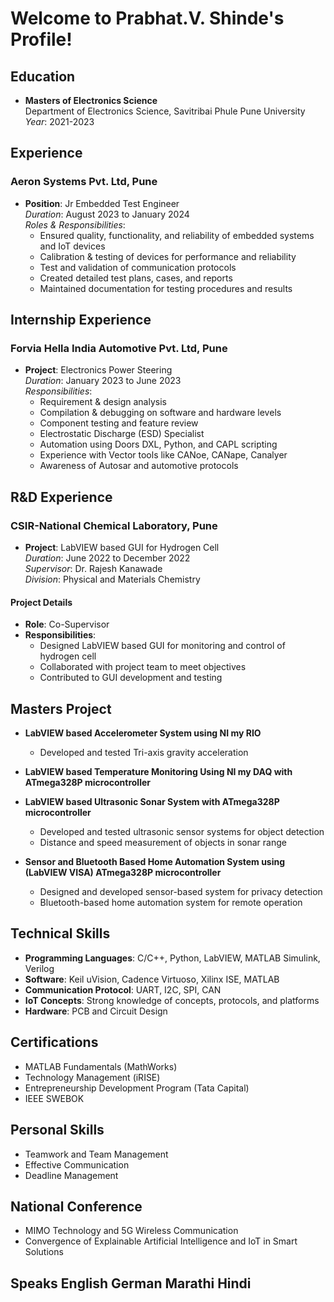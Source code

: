 # Welcome to Prabhat.V. Shinde's Profile!

## Education
- **Masters of Electronics Science**  
  Department of Electronics Science, Savitribai Phule Pune University  
  *Year*: 2021-2023  

## Experience
### Aeron Systems Pvt. Ltd, Pune
- **Position**: Jr Embedded Test Engineer  
  *Duration*: August 2023 to January 2024  
  *Roles & Responsibilities*:  
  - Ensured quality, functionality, and reliability of embedded systems and IoT devices
  - Calibration & testing of devices for performance and reliability
  - Test and validation of communication protocols
  - Created detailed test plans, cases, and reports
  - Maintained documentation for testing procedures and results

## Internship Experience
### Forvia Hella India Automotive Pvt. Ltd, Pune
- **Project**: Electronics Power Steering  
  *Duration*: January 2023 to June 2023  
  *Responsibilities*:  
  - Requirement & design analysis
  - Compilation & debugging on software and hardware levels
  - Component testing and feature review
  - Electrostatic Discharge (ESD) Specialist
  - Automation using Doors DXL, Python, and CAPL scripting
  - Experience with Vector tools like CANoe, CANape, Canalyer
  - Awareness of Autosar and automotive protocols

## R&D Experience
### CSIR-National Chemical Laboratory, Pune
- **Project**: LabVIEW based GUI for Hydrogen Cell  
  *Duration*: June 2022 to December 2022  
  *Supervisor*: Dr. Rajesh Kanawade  
  *Division*: Physical and Materials Chemistry  

#### Project Details
- **Role**: Co-Supervisor  
- **Responsibilities**:  
  - Designed LabVIEW based GUI for monitoring and control of hydrogen cell  
  - Collaborated with project team to meet objectives  
  - Contributed to GUI development and testing  

## Masters Project
- **LabVIEW based Accelerometer System using NI my RIO**
  - Developed and tested Tri-axis gravity acceleration
  
- **LabVIEW based Temperature Monitoring Using NI my DAQ with ATmega328P microcontroller**
  
- **LabVIEW based Ultrasonic Sonar System with ATmega328P microcontroller**
  - Developed and tested ultrasonic sensor systems for object detection
  - Distance and speed measurement of objects in sonar range
  
- **Sensor and Bluetooth Based Home Automation System using (LabVIEW VISA) ATmega328P microcontroller**
  - Designed and developed sensor-based system for privacy detection
  - Bluetooth-based home automation system for remote operation

## Technical Skills
- **Programming Languages**: C/C++, Python, LabVIEW, MATLAB Simulink, Verilog
- **Software**: Keil uVision, Cadence Virtuoso, Xilinx ISE, MATLAB
- **Communication Protocol**: UART, I2C, SPI, CAN
- **IoT Concepts**: Strong knowledge of concepts, protocols, and platforms
- **Hardware**: PCB and Circuit Design

## Certifications
- MATLAB Fundamentals (MathWorks)
- Technology Management (iRISE)
- Entrepreneurship Development Program (Tata Capital)
- IEEE SWEBOK

## Personal Skills
- Teamwork and Team Management
- Effective Communication
- Deadline Management

## National Conference
- MIMO Technology and 5G Wireless Communication
- Convergence of Explainable Artificial Intelligence and IoT in Smart Solutions

## Speaks English German Marathi Hindi  

